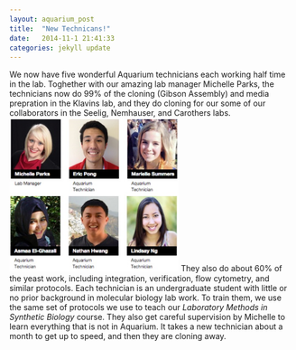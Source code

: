 ```yaml
---
layout: aquarium_post
title:  "New Technicans!"
date:   2014-11-1 21:41:33
categories: jekyll update
---
```


We now have five wonderful Aquarium technicians each working half time in the lab. Toghether with our amazing lab manager Michelle Parks, the technicians now do 99% of the cloning (Gibson Assembly) and media prepration in the Klavins lab, and they do cloning for our some of our collaborators in the Seelig, Nemhauser, and Carothers labs.
<img src='/images/aquarium_techs_fall_2014.jpg' class='image' style='width: 300px'>
They also do about 60% of the yeast work, including integration, verification, flow cytometry, and similar protocols. Each technician is an undergraduate student with little or no prior background in molecular biology lab work. To train them, we use the same set of protocols we use to teach our <i>Laboratory Methods in Synthetic Biology</i> course. They also get careful supervision by Michelle to learn everything that is not in Aquarium. It takes a new technician about a month to get up to speed, and then they are cloning away.